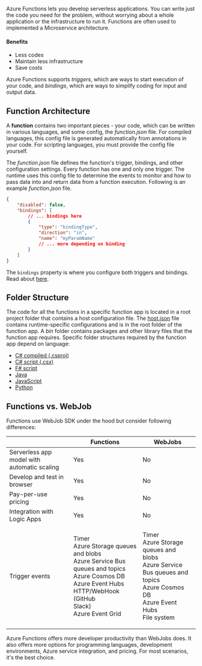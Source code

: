 Azure Functions lets you develop serverless applications. You can write just the code you need for the problem, without worrying about a whole application or the infrastructure to run it. Functions are often used to implemented a Microservice architecture.

#### Benefits

-   Less codes
-   Maintain less infrastructure
-   Save costs

Azure Functions supports _triggers_, which are ways to start execution of your code, and _bindings_, which are ways to simplify coding for input and output data.

## Function Architecture

A **function** contains two important pieces - your code, which can be written in various languages, and some config, the _function.json_ file. For compiled languages, this config file is generated automatically from annotations in your code. For scripting languages, you must provide the config file yourself.

The _function.json_ file defines the function's trigger, bindings, and other configuration settings. Every function has one and only one trigger. The runtime uses this config file to determine the events to monitor and how to pass data into and return data from a function execution. Following is an example _function.json_ file.

```json
{
	"disabled": false,
	"bindings": [
		// ... bindings here
		{
			"type": "bindingType",
			"direction": "in",
			"name": "myParamName"
			// ... more depending on binding
		}
	]
}
```

The `bindings` property is where you configure both triggers and bindings. Read about [here](triggers-and-bindings.md).

## Folder Structure

The code for all the functions in a specific function app is located in a root project folder that contains a host configuration file. The [host.json](https://learn.microsoft.com/en-us/azure/azure-functions/functions-host-json) file contains runtime-specific configurations and is in the root folder of the function app. A _bin_ folder contains packages and other library files that the function app requires. Specific folder structures required by the function app depend on language:

-   [C# compiled (.csproj)](https://learn.microsoft.com/en-us/azure/azure-functions/functions-dotnet-class-library#functions-class-library-project)
-   [C# script (.csx)](https://learn.microsoft.com/en-us/azure/azure-functions/functions-reference-csharp#folder-structure)
-   [F# script](https://learn.microsoft.com/en-us/azure/azure-functions/functions-reference-fsharp#folder-structure)
-   [Java](https://learn.microsoft.com/en-us/azure/azure-functions/functions-reference-java#folder-structure)
-   [JavaScript](https://learn.microsoft.com/en-us/azure/azure-functions/functions-reference-node#folder-structure)
-   [Python](https://learn.microsoft.com/en-us/azure/azure-functions/functions-reference-python#folder-structure)

## Functions vs. WebJob

Functions use WebJob SDK under the hood but consider following differences:

|                                             | Functions                                                                                                                                                                          | WebJobs                                                                                                                                     |
| ------------------------------------------- | ---------------------------------------------------------------------------------------------------------------------------------------------------------------------------------- | ------------------------------------------------------------------------------------------------------------------------------------------- |
| Serverless app model with automatic scaling | Yes                                                                                                                                                                                | No                                                                                                                                          |
| Develop and test in browser                 | Yes                                                                                                                                                                                | No                                                                                                                                          |
| Pay-per-use pricing                         | Yes                                                                                                                                                                                | No                                                                                                                                          |
| Integration with Logic Apps                 | Yes                                                                                                                                                                                | No                                                                                                                                          |
| Trigger events                              | <p>Timer<br>Azure Storage queues and blobs<br>Azure Service Bus queues and topics<br>Azure Cosmos DB<br>Azure Event Hubs<br>HTTP/WebHook (GitHub<br>Slack)<br>Azure Event Grid</p> | <p>Timer<br>Azure Storage queues and blobs<br>Azure Service Bus queues and topics<br>Azure Cosmos DB<br>Azure Event Hubs<br>File system</p> |

Azure Functions offers more developer productivity than WebJobs does. It also offers more options for programming languages, development environments, Azure service integration, and pricing. For most scenarios, it's the best choice.
